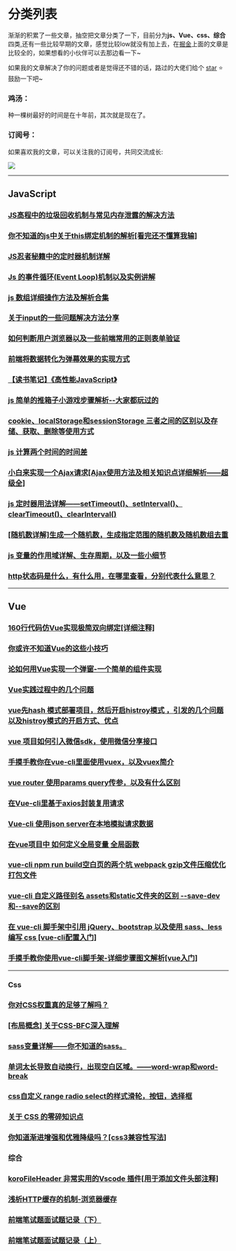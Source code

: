 # 分类列表

渐渐的积累了一些文章，抽空把文章分类了一下，目前分为**js、Vue、css、综合**四类,还有一些比较早期的文章，感觉比较low就没有加上去，在[掘金](https://juejin.im/user/58714f0eb123db4a2eb95372/posts)上面的文章是比较全的，如果想看的小伙伴可以去那边看一下~

如果我的文章解决了你的问题或者是觉得还不错的话，路过的大佬们给个 [star](https://github.com/OBKoro1/OBKoro1.github.io) ⭐️ 鼓励一下吧~

### 鸡汤：

种一棵树最好的时间是在十年前，其次就是现在了。

### 订阅号：

如果喜欢我的文章，可以关注我的订阅号，共同交流成长:

 ![](https://user-gold-cdn.xitu.io/2018/5/1/1631b6f52f7e7015?w=344&h=344&f=jpeg&s=8317)

---

## JavaScript

### [JS高程中的垃圾回收机制与常见内存泄露的解决方法](http://obkoro1.com/2018/07/08/JS%E9%AB%98%E7%A8%8B%E4%B8%AD%E7%9A%84%E5%9E%83%E5%9C%BE%E5%9B%9E%E6%94%B6%E6%9C%BA%E5%88%B6%E4%B8%8E%E5%B8%B8%E8%A7%81%E5%86%85%E5%AD%98%E6%B3%84%E9%9C%B2%E7%9A%84%E8%A7%A3%E5%86%B3%E6%96%B9%E6%B3%95/)

### [你不知道的js中关于this绑定机制的解析[看完还不懂算我输]](http://obkoro1.com/2018/06/30/%E4%BD%A0%E4%B8%8D%E7%9F%A5%E9%81%93%E7%9A%84js%E4%B8%AD%E5%85%B3%E4%BA%8Ethis%E7%BB%91%E5%AE%9A%E6%9C%BA%E5%88%B6%E7%9A%84%E8%A7%A3%E6%9E%90-%E7%9C%8B%E5%AE%8C%E8%BF%98%E4%B8%8D%E6%87%82%E7%AE%97%E6%88%91%E8%BE%93/)

### [JS忍者秘籍中的定时器机制详解](http://obkoro1.com/2018/06/17/JS%E5%BF%8D%E8%80%85%E7%A7%98%E7%B1%8D%E4%B8%AD%E7%9A%84%E5%AE%9A%E6%97%B6%E5%99%A8%E6%9C%BA%E5%88%B6%E8%AF%A6%E8%A7%A3/)

### [Js 的事件循环(Event Loop)机制以及实例讲解](http://obkoro1.com/2018/06/17/Js-%E7%9A%84%E4%BA%8B%E4%BB%B6%E5%BE%AA%E7%8E%AF-Event-Loop-%E6%9C%BA%E5%88%B6%E4%BB%A5%E5%8F%8A%E5%AE%9E%E4%BE%8B%E8%AE%B2%E8%A7%A3/)

### [js 数组详细操作方法及解析合集](http://obkoro1.com/2018/05/30/js-%E6%95%B0%E7%BB%84%E8%AF%A6%E7%BB%86%E6%93%8D%E4%BD%9C%E6%96%B9%E6%B3%95%E5%8F%8A%E8%A7%A3%E6%9E%90%E5%90%88%E9%9B%86/)

### [关于input的一些问题解决方法分享](http://obkoro1.com/2018/05/12/%E5%85%B3%E4%BA%8Einput%E7%9A%84%E4%B8%80%E4%BA%9B%E9%97%AE%E9%A2%98%E8%A7%A3%E5%86%B3%E6%96%B9%E6%B3%95%E5%88%86%E4%BA%AB/)

### [如何判断用户浏览器以及一些前端常用的正则表单验证](http://obkoro1.com/2018/05/05/%E5%A6%82%E4%BD%95%E5%88%A4%E6%96%AD%E7%94%A8%E6%88%B7%E6%B5%8F%E8%A7%88%E5%99%A8%E4%BB%A5%E5%8F%8A%E4%B8%80%E4%BA%9B%E5%89%8D%E7%AB%AF%E5%B8%B8%E7%94%A8%E7%9A%84%E6%AD%A3%E5%88%99%E8%A1%A8%E5%8D%95%E9%AA%8C%E8%AF%81/)

### [前端将数据转化为弹幕效果的实现方式](http://obkoro1.com/2018/04/30/%E5%89%8D%E7%AB%AF%E5%B0%86%E6%95%B0%E6%8D%AE%E8%BD%AC%E5%8C%96%E4%B8%BA%E5%BC%B9%E5%B9%95%E6%95%88%E6%9E%9C%E7%9A%84%E5%AE%9E%E7%8E%B0%E6%96%B9%E5%BC%8F/)

### [【读书笔记】《高性能JavaScript》](http://obkoro1.com/2018/01/09/%E3%80%90%E8%AF%BB%E4%B9%A6%E7%AC%94%E8%AE%B0%E3%80%91%E3%80%8A%E9%AB%98%E6%80%A7%E8%83%BDJavaScript%E3%80%8B/)

### [js 简单的推箱子小游戏步骤解析--大家都玩过的](http://obkoro1.com/2018/01/07/js-%E7%AE%80%E5%8D%95%E7%9A%84%E6%8E%A8%E7%AE%B1%E5%AD%90%E5%B0%8F%E6%B8%B8%E6%88%8F%E6%AD%A5%E9%AA%A4%E8%A7%A3%E6%9E%90-%E5%A4%A7%E5%AE%B6%E9%83%BD%E7%8E%A9%E8%BF%87%E7%9A%84/)

### [cookie、localStorage和sessionStorage 三者之间的区别以及存储、获取、删除等使用方式](http://obkoro1.com/2017/11/25/cookie%E3%80%81localStorage%E5%92%8CsessionStorage%20%E4%B8%89%E8%80%85%E4%B9%8B%E9%97%B4%E7%9A%84%E5%8C%BA%E5%88%AB%E4%BB%A5%E5%8F%8A%E5%AD%98%E5%82%A8%E3%80%81%E8%8E%B7%E5%8F%96%E3%80%81%E5%88%A0%E9%99%A4%E7%AD%89%E4%BD%BF%E7%94%A8%E6%96%B9%E5%BC%8F/)

### [js 计算两个时间的时间差](http://obkoro1.com/2017/10/15/js-%E8%AE%A1%E7%AE%97%E4%B8%A4%E4%B8%AA%E6%97%B6%E9%97%B4%E7%9A%84%E6%97%B6%E9%97%B4%E5%B7%AE/)

### [小白来实现一个Ajax请求[Ajax使用方法及相关知识点详细解析——超级全]](https://juejin.im/post/59231732a0bb9f005f68cad4)

### [js 定时器用法详解——setTimeout()、setInterval()、clearTimeout()、clearInterval()](https://juejin.im/post/592045b0570c350069a1d7b5)

### [[随机数详解]生成一个随机数，生成指定范围的随机数及随机数组去重](https://juejin.im/post/59116a77ac502e006557afc2)

### [js 变量的作用域详解、生存周期，以及一些小细节](https://juejin.im/post/590324e661ff4b0066977c85)

### [http状态码是什么，有什么用，在哪里查看，分别代表什么意思？](https://juejin.im/post/590082e6a22b9d0065be1a5c)

---

## Vue

### [160行代码仿Vue实现极简双向绑定[详细注释]](http://obkoro1.com/2018/06/24/160%E8%A1%8C%E4%BB%A3%E7%A0%81%E4%BB%BFVue%E5%AE%9E%E7%8E%B0%E6%9E%81%E7%AE%80%E5%8F%8C%E5%90%91%E7%BB%91%E5%AE%9A-%E8%AF%A6%E7%BB%86%E6%B3%A8%E9%87%8A/)

### [你或许不知道Vue的这些小技巧](http://obkoro1.com/2018/06/03/%E4%BD%A0%E6%88%96%E8%AE%B8%E4%B8%8D%E7%9F%A5%E9%81%93Vue%E7%9A%84%E8%BF%99%E4%BA%9B%E5%B0%8F%E6%8A%80%E5%B7%A7/)

### [论如何用Vue实现一个弹窗-一个简单的组件实现](http://obkoro1.com/2018/04/22/%E8%AE%BA%E5%A6%82%E4%BD%95%E7%94%A8Vue%E5%AE%9E%E7%8E%B0%E4%B8%80%E4%B8%AA%E5%BC%B9%E7%AA%97-%E4%B8%80%E4%B8%AA%E7%AE%80%E5%8D%95%E7%9A%84%E7%BB%84%E4%BB%B6%E5%AE%9E%E7%8E%B0/)

### [Vue实践过程中的几个问题](http://obkoro1.com/2018/01/17/Vue%E5%AE%9E%E8%B7%B5%E8%BF%87%E7%A8%8B%E4%B8%AD%E7%9A%84%E5%87%A0%E4%B8%AA%E9%97%AE%E9%A2%98/)

### [vue先hash 模式部署项目，然后开启histroy模式 ，引发的几个问题以及histroy模式的开启方式、优点](http://obkoro1.com/2017/12/25/vue%E5%85%88hash-%E6%A8%A1%E5%BC%8F%E9%83%A8%E7%BD%B2%E9%A1%B9%E7%9B%AE%EF%BC%8C%E7%84%B6%E5%90%8E%E5%BC%80%E5%90%AFhistroy%E6%A8%A1%E5%BC%8F-%EF%BC%8C%E5%BC%95%E5%8F%91%E7%9A%84%E5%87%A0%E4%B8%AA%E9%97%AE%E9%A2%98%E4%BB%A5%E5%8F%8Ahistroy%E6%A8%A1%E5%BC%8F%E7%9A%84%E5%BC%80%E5%90%AF%E6%96%B9%E5%BC%8F%E3%80%81%E4%BC%98%E7%82%B9/)

### [vue 项目如何引入微信sdk，使用微信分享接口](http://obkoro1.com/2017/12/16/vue-%E9%A1%B9%E7%9B%AE%E5%A6%82%E4%BD%95%E5%BC%95%E5%85%A5%E5%BE%AE%E4%BF%A1sdk%EF%BC%8C%E4%BD%BF%E7%94%A8%E5%BE%AE%E4%BF%A1%E5%88%86%E4%BA%AB%E6%8E%A5%E5%8F%A3/)

### [手摸手教你在vue-cli里面使用vuex，以及vuex简介](http://obkoro1.com/2017/12/09/%E6%89%8B%E6%91%B8%E6%89%8B%E6%95%99%E4%BD%A0%E5%9C%A8vue-cli%E9%87%8C%E9%9D%A2%E4%BD%BF%E7%94%A8vuex%EF%BC%8C%E4%BB%A5%E5%8F%8Avuex%E7%AE%80%E4%BB%8B/)

### [vue router 使用params query传参，以及有什么区别](http://obkoro1.com/2017/11/12/vue-router-%E4%BD%BF%E7%94%A8params-query%E4%BC%A0%E5%8F%82%EF%BC%8C%E4%BB%A5%E5%8F%8A%E6%9C%89%E4%BB%80%E4%B9%88%E5%8C%BA%E5%88%AB/)

### [在Vue-cli里基于axios封装复用请求](http://obkoro1.com/2017/11/05/%E5%9C%A8Vue-cli%E9%87%8C%E5%9F%BA%E4%BA%8Eaxios%E5%B0%81%E8%A3%85%E5%A4%8D%E7%94%A8%E8%AF%B7%E6%B1%82/)

### [Vue-cli 使用json server在本地模拟请求数据](http://obkoro1.com/2017/11/01/Vue-cli-%E4%BD%BF%E7%94%A8json-server%E5%9C%A8%E6%9C%AC%E5%9C%B0%E6%A8%A1%E6%8B%9F%E8%AF%B7%E6%B1%82%E6%95%B0%E6%8D%AE/)

### [在vue项目中 如何定义全局变量 全局函数](http://obkoro1.com/2017/10/23/%E5%9C%A8vue%E9%A1%B9%E7%9B%AE%E4%B8%AD-%E5%A6%82%E4%BD%95%E5%AE%9A%E4%B9%89%E5%85%A8%E5%B1%80%E5%8F%98%E9%87%8F-%E5%85%A8%E5%B1%80%E5%87%BD%E6%95%B0/)

### [vue-cli npm run build空白页的两个坑 webpack gzip文件压缩优化打包文件](http://obkoro1.com/2017/10/11/vue-cli-npm-run-build%E7%A9%BA%E7%99%BD%E9%A1%B5%E7%9A%84%E4%B8%A4%E4%B8%AA%E5%9D%91-webpack-gzip%E6%96%87%E4%BB%B6%E5%8E%8B%E7%BC%A9%E4%BC%98%E5%8C%96%E6%89%93%E5%8C%85%E6%96%87%E4%BB%B6/)

### [vue-cli 自定义路径别名 assets和static文件夹的区别 --save-dev和--save的区别](http://obkoro1.com/2017/10/11/vue-cli-%E8%87%AA%E5%AE%9A%E4%B9%89%E8%B7%AF%E5%BE%84%E5%88%AB%E5%90%8D-assets%E5%92%8Cstatic%E6%96%87%E4%BB%B6%E5%A4%B9%E7%9A%84%E5%8C%BA%E5%88%AB-save-dev%E5%92%8C-save%E7%9A%84%E5%8C%BA%E5%88%AB/)

### [在 vue-cli 脚手架中引用 jQuery、bootstrap 以及使用 sass、less 编写 css [vue-cli配置入门]](http://obkoro1.com/2017/10/11/%E5%9C%A8-vue-cli-%E8%84%9A%E6%89%8B%E6%9E%B6%E4%B8%AD%E5%BC%95%E7%94%A8-jQuery%E3%80%81bootstrap-%E4%BB%A5%E5%8F%8A%E4%BD%BF%E7%94%A8-sass%E3%80%81less-%E7%BC%96%E5%86%99-css-vue-cli%E9%85%8D%E7%BD%AE%E5%85%A5%E9%97%A8/)

### [手摸手教你使用vue-cli脚手架-详细步骤图文解析[vue入门]](http://obkoro1.com/2017/10/11/%E6%89%8B%E6%91%B8%E6%89%8B%E6%95%99%E4%BD%A0%E4%BD%BF%E7%94%A8vue-cli%E8%84%9A%E6%89%8B%E6%9E%B6-%E8%AF%A6%E7%BB%86%E6%AD%A5%E9%AA%A4%E5%9B%BE%E6%96%87%E8%A7%A3%E6%9E%90-vue%E5%85%A5%E9%97%A8/)



---

### Css

### [你对CSS权重真的足够了解吗？](http://obkoro1.com/2018/05/20/%E4%BD%A0%E5%AF%B9CSS%E6%9D%83%E9%87%8D%E7%9C%9F%E7%9A%84%E8%B6%B3%E5%A4%9F%E4%BA%86%E8%A7%A3%E5%90%97%EF%BC%9F/)

### [[布局概念] 关于CSS-BFC深入理解](https://juejin.im/post/5909db2fda2f60005d2093db)

### [sass变量详解——你不知道的sass。](https://juejin.im/post/58f79ad4da2f60005d52120d)

### [单词太长导致自动换行，出现空白区域。——word-wrap和word-break](https://juejin.im/post/58f5ead2570c3500564a5c57)

### [css自定义 range radio select的样式滑轮，按钮，选择框](https://juejin.im/post/58f1f76e44d904006cf2482d)

### [关于 CSS 的零碎知识点](https://juejin.im/post/58f05485a0bb9f006a8921fe)

### [你知道渐进增强和优雅降级吗？[css3兼容性写法]](https://juejin.im/post/58eda95261ff4b005819faf9)

### 综合

### [koroFileHeader 非常实用的Vscode 插件[用于添加文件头部注释]](https://juejin.im/post/5afe2f2c518825426c6911cd)

### [浅析HTTP缓存的机制-浏览器缓存](http://obkoro1.com/2018/06/09/%E6%B5%85%E6%9E%90HTTP%E7%BC%93%E5%AD%98%E7%9A%84%E6%9C%BA%E5%88%B6-%E6%B5%8F%E8%A7%88%E5%99%A8%E7%BC%93%E5%AD%98/)

### [前端笔试题面试题记录（下）](http://obkoro1.com/2018/04/07/%E5%89%8D%E7%AB%AF%E7%AC%94%E8%AF%95%E9%A2%98%E9%9D%A2%E8%AF%95%E9%A2%98%E8%AE%B0%E5%BD%95%EF%BC%88%E4%B8%8B%EF%BC%89/)

### [前端笔试题面试题记录（上）](http://obkoro1.com/2018/03/18/%E5%89%8D%E7%AB%AF%E7%AC%94%E8%AF%95%E9%A2%98%E9%9D%A2%E8%AF%95%E9%A2%98%E8%AE%B0%E5%BD%95%EF%BC%88%E4%B8%8A%EF%BC%89/)